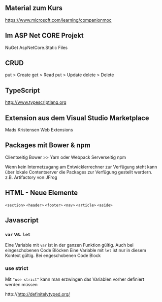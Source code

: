 ## Material zum Kurs
https://www.microsoft.com/learning/companionmoc


## Im ASP Net CORE Projekt
NuGet
AspNetCore.Static Files

## CRUD
put > Create
get > Read
put > Update
delete > Delete

## TypeScript
http://www.typescriptlang.org

## Extension aus dem Visual Studio Marketplace
Mads Kristensen
Web Extensions

## Packages mit Bower & npm
Clientseitig Bower >> Yarn oder Webpack
Serverseitig npm

Wenn kein Internetzugang am Entwicklerrechner zur Verfügung steht kann über lokale Contentserver die Packages zur Verfügung gestellt werdern. z.B. Artifactory von JFrog


## HTML - Neue Elemente
`<section>`
`<header>`
`<footer>`
`<nav>`
`<article>`
`<aside>`

## Javascript
### `var` vs. `let`
Eine Variable mit `var` ist in der ganzen Funktion gültig. Auch bei eingeschobenen Code Blöcken
Eine Variable mit `let` ist nur in diesem Kontext gültig. Bei engeschobenen Code Block

### use strict
Mit `"use strict"` kann man erzwingen das Variablen vorher definiert werden müssen

http://http://definitelytyped.org/
